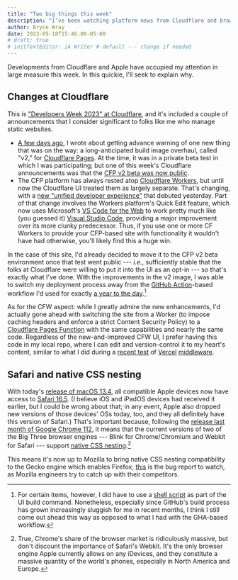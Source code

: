 ```yaml
---
title: "Two big things this week"
description: "I’ve been watching platform news from Cloudflare and browser news from Apple."
author: Bryce Wray
date: 2023-05-18T15:46:00-05:00
# draft: true
# initTextEditor: iA Writer # default --- change if needed
---
```


Developments from Cloudflare and Apple have occupied my attention in large measure this week. In this quickie, I'll seek to explain why.

<!--more-->

## Changes at Cloudflare

This is ["Developers Week 2023" at Cloudflare](https://blog.cloudflare.com/welcome-to-developer-week-2023/), and it's included a couple of announcements that I consider significant to folks like me who manage static websites.

- [A few days ago](/posts/2023/05/cloudflare-pages-more-attractive-home-hugo-sites/), I wrote about getting advance warning of one new thing that was on the way: a long-anticipated build image overhaul, called "v2," for [Cloudflare Pages](https://pages.cloudflare.com). At the time, it was in a private beta test in which I was participating; but one of this week's Cloudflare announcements was that the [CFP v2 beta was now public](https://blog.cloudflare.com/moderizing-cloudflare-pages-builds-toolbox/).
- The CFP platform has always rested atop [Cloudflare Workers](https://workers.cloudflare.com), but until now the Cloudflare UI treated them as largely separate. That's changing, with a [new "unified developer experience"](https://blog.cloudflare.com/pages-and-workers-are-converging-into-one-experience/) that debuted yesterday. Part of that change involves the Workers platform's Quick Edit feature, which now uses Microsoft's [VS Code for the Web](https://code.visualstudio.com/docs/editor/vscode-web) to work pretty much like (you guessed it) [Visual Studio Code](https://code.visualstudio.com), providing a major improvement over its more clunky predecessor. Thus, if you use one or more CF Workers to provide your CFP-based site with functionality it wouldn't have had otherwise, you'll likely find this a huge win.

In the case of this site, I'd already decided to move it to the CFP v2 beta environment once that test went public --- *i.e.*, sufficiently stable that the folks at Cloudflare were willing to put it into the UI as an opt-in --- so that's exactly what I've done. With the improvements in the v2 image, I was able to switch my deployment process away from the [GitHub Action](https://github.com/features/actions)-based workflow I'd used for exactly [a year to the day](/posts/2022/05/using-dart-sass-hugo-github-actions-edition/).[^shellScript]

[^shellScript]: For certain items, however, I did have to use a [shell script](https://github.com/brycewray/hugo-site/blob/main/cfp-build.sh) as part of the UI build command. Nonetheless, especially since GitHub's build process has grown increasingly sluggish for me in recent months, I think I still come out ahead this way as opposed to what I had with the GHA-based workflow.

As for the CFW aspect: while I greatly admire the new enhancements, I'd actually gone ahead with switching the site from a Worker (to impose caching headers and enforce a strict Content Security Policy) to a [Cloudflare Pages Function](https://developers.cloudflare.com/pages/platform/functions/) with the same capabilities and nearly the same code. Regardless of the new-and-improved CFW UI, I prefer having this code in my local repo, where I can edit and version-control it to my heart's content, similar to what I did during a [recent test](/posts/2023/03/headers-up-vercel-edition/) of [Vercel](https://vercel.com) [middleware](https://vercel.com/docs/concepts/functions/edge-middleware).

## Safari and native CSS nesting

With today's [release of macOS 13.4](https://www.macrumors.com/2023/05/18/apple-releases-macos-ventura-13-4/), all compatible Apple devices now have access to [Safari 16.5](https://webkit.org/blog/14154/webkit-features-in-safari-16-5/). (I believe iOS and iPadOS devices had received it earlier, but I could be wrong about that; in any event, Apple also dropped new versions of those devices' OSs today, too, and they all definitely have this version of Safari.) That's important because, following the [release last month of Google Chrome 112](https://developer.chrome.com/blog/new-in-chrome-112/), it means that the current versions of two of the Big Three browser engines --- Blink for Chrome/Chromium and Webkit for Safari --- support [native CSS nesting](https://drafts.csswg.org/css-nesting-1/).[^market]

[^market]: True, Chrome's share of the browser market is ridiculously massive, but don't discount the importance of Safari's Webkit. It's the only browser engine Apple currently allows on any iDevices, and they constitute a massive quantity of the world's phones, especially in North America and Europe.

This means it's now up to Mozilla to bring native CSS nesting compatibility to the Gecko engine which enables Firefox; [this](https://bugzilla.mozilla.org/show_bug.cgi?id=1648037) is the bug report to watch, as Mozilla engineers try to catch up with their competitors.
